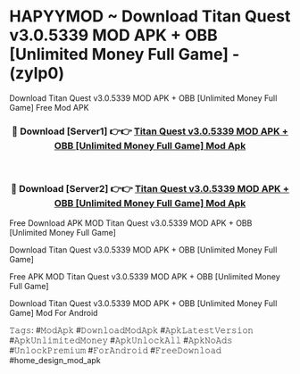 # HAPYYMOD ~ Download Titan Quest v3.0.5339 MOD APK + OBB [Unlimited Money Full Game] - (zylp0)
Download Titan Quest v3.0.5339 MOD APK + OBB [Unlimited Money Full Game] Free Mod APK

<div align="center">
<h3>🔴 Download [Server1] 👉👉 <a href="https://apk-comot.site?title=Titan_Quest_v3.0.5339_MOD_APK_+_OBB_[Unlimited_Money_Full_Game]">Titan Quest v3.0.5339 MOD APK + OBB [Unlimited Money Full Game] Mod Apk</a></h3><br>

<h3>🔴 Download [Server2] 👉👉 <a href="https://apk-comot.site?title=Titan_Quest_v3.0.5339_MOD_APK_+_OBB_[Unlimited_Money_Full_Game]">Titan Quest v3.0.5339 MOD APK + OBB [Unlimited Money Full Game] Mod Apk</a></h3>
</div>


Free Download APK MOD Titan Quest v3.0.5339 MOD APK + OBB [Unlimited Money Full Game]

Download Titan Quest v3.0.5339 MOD APK + OBB [Unlimited Money Full Game] 

Free APK MOD Titan Quest v3.0.5339 MOD APK + OBB [Unlimited Money Full Game] 

Download Titan Quest v3.0.5339 MOD APK + OBB [Unlimited Money Full Game] Mod For Android

𝚃𝚊𝚐𝚜: #𝙼𝚘𝚍𝙰𝚙𝚔 #𝙳𝚘𝚠𝚗𝚕𝚘𝚊𝚍𝙼𝚘𝚍𝙰𝚙𝚔 #𝙰𝚙𝚔𝙻𝚊𝚝𝚎𝚜𝚝𝚅𝚎𝚛𝚜𝚒𝚘𝚗 #𝙰𝚙𝚔𝚄𝚗𝚕𝚒𝚖𝚒𝚝𝚎𝚍𝙼𝚘𝚗𝚎𝚢 #𝙰𝚙𝚔𝚄𝚗𝚕𝚘𝚌𝚔𝙰𝚕𝚕 #𝙰𝚙𝚔𝙽𝚘𝙰𝚍𝚜 #𝚄𝚗𝚕𝚘𝚌𝚔𝙿𝚛𝚎𝚖𝚒𝚞𝚖 #𝙵𝚘𝚛𝙰𝚗𝚍𝚛𝚘𝚒𝚍 #𝙵𝚛𝚎𝚎𝙳𝚘𝚠𝚗𝚕𝚘𝚊𝚍 #home_design_mod_apk